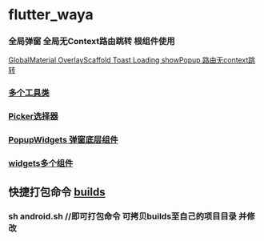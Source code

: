 # flutter_waya

### 全局弹窗 全局无Context路由跳转 根组件使用 
[GlobalMaterial OverlayScaffold Toast Loading showPopup 路由无context跳转](lib/src/widgets/root.dart) 

### [多个工具类](lib/src/tools)

### [Picker选择器](lib/src/widgets/root/dialog/picker)

### [PopupWidgets 弹窗底层组件](lib/src/widgets/root/dialog/popup_widgets.dart)

### [widgets多个组件](lib/src/widgets/widgets.dart)

## 快捷打包命令 [builds](builds)

### sh android.sh  //即可打包命令 可拷贝builds至自己的项目目录 并修改



